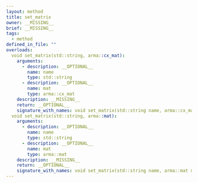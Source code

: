 ```yaml
---
layout: method
title: set_matrix
owner: __MISSING__
brief: __MISSING__
tags:
  - method
defined_in_file: ""
overloads:
  void set_matrix(std::string, arma::cx_mat):
    arguments:
      - description: __OPTIONAL__
        name: name
        type: std::string
      - description: __OPTIONAL__
        name: mat
        type: arma::cx_mat
    description: __MISSING__
    return: __OPTIONAL__
    signature_with_names: void set_matrix(std::string name, arma::cx_mat mat)
  void set_matrix(std::string, arma::mat):
    arguments:
      - description: __OPTIONAL__
        name: name
        type: std::string
      - description: __OPTIONAL__
        name: mat
        type: arma::mat
    description: __MISSING__
    return: __OPTIONAL__
    signature_with_names: void set_matrix(std::string name, arma::mat mat)
---
```

